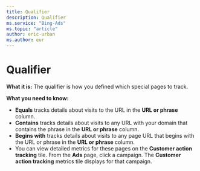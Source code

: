 ```yaml
---
title: Qualifier
description: Qualifier
ms.service: "Bing-Ads"
ms.topic: "article"
author: eric-urban
ms.author: eur
---
```


# Qualifier

**What it is:** The qualifier is how you defined which special pages to track.

**What you need to know:**
- **Equals** tracks details about visits to the URL in the **URL or phrase** column.
- **Contains** tracks details about visits to any URL with your domain that contains the phrase in the **URL or phrase** column.
- **Begins with** tracks details about visits to any page URL that begins with the URL or phrase in the **URL or phrase** column.
- You can view detailed metrics for these pages on the **Customer action tracking** tile. From the **Ads** page, click a campaign. The **Customer action tracking** metrics tile displays for that campaign.


